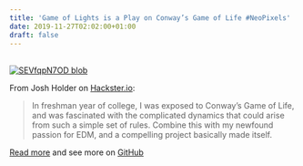 ```yaml
---
title: 'Game of Lights is a Play on Conway’s Game of Life #NeoPixels'
date: 2019-11-27T02:02:00+01:00
draft: false
---
```


[  
![SEVfqpN7OD blob](https://cdn-blog.adafruit.com/uploads/2019/11/SEVfqpN7OD.blob_.jpeg "_SEVfqpN7OD.blob.jpeg")](https://www.hackster.io/josh-holder/game-of-lights-1d74af)

From Josh Holder on [Hackster.io](https://www.hackster.io/josh-holder/game-of-lights-1d74af):

> In freshman year of college, I was exposed to Conway’s Game of Life, and was fascinated with the complicated dynamics that could arise from such a simple set of rules. Combine this with my newfound passion for EDM, and a compelling project basically made itself.

[Read more](https://www.hackster.io/josh-holder/game-of-lights-1d74af) and see more on [GitHub](https://github.com/josh-holder/ENGI301)